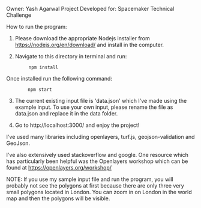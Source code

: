 Owner: Yash Agarwal
Project Developed for: Spacemaker Technical Challenge

How to run the program:

1) Please download the appropriate Nodejs installer from https://nodejs.org/en/download/ and install in the computer.
2) Navigate to this directory in terminal and run:
		
			npm install

Once installed run the following command:

			npm start 


3) The current existing input file is 'data.json' which I've made using the example input. To use your own input, please rename the file as data.json and replace it in the data folder.
 

3) Go to http://localhost:3000/ and enjoy the project! 


I've used many libraries including openlayers, turf.js, geojson-validation and GeoJson. 

I've also extensively used stackoverflow and google. One resource which has particularly been helpful was the Openlayers workshop which can be found at https://openlayers.org/workshop/

NOTE: If you use my sample input file and run the program, you will probably not see the polygons at first because there are only three very small polygons located in London. You can zoom in on London in the world map and then the polygons will be visible.


